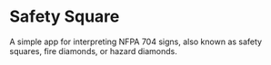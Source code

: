 #  Safety Square

A simple app for interpreting NFPA 704 signs, also known as safety squares, fire diamonds, or hazard diamonds.
